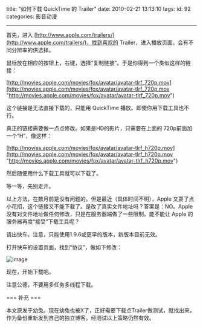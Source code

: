title: "如何下载 QuickTime 的 Trailer"
date: 2010-02-21 13:13:10
tags:
id: 92
categories: 影音动漫
 
---

首先，进入 [http://www.apple.com/trailers/](http://www.apple.com/trailers/)，找到喜欢的 Trailer，进入播放页面。会有不同分辨率的供选择。

鼠标放在相应的按钮上，右键，选择“复制链接”。于是你得到一个类似这样的链接：

<!--more-->

[http://movies.apple.com/movies/fox/avatar/avatar-tlrf_720p.mov](http://movies.apple.com/movies/fox/avatar/avatar-tlrf_720p.mov "http://movies.apple.com/movies/fox/avatar/avatar-tlrf_720p.mov")

这个链接是无法直接下载的，只能用 QuickTime 播放。即使你用下载工具也不行。

真正的链接需要做一点点修改。如果是HD的影片，只需要在上面的 720p前面加一个“H”，像这样：

[http://movies.apple.com/movies/fox/avatar/avatar-tlrf_h720p.mov](http://movies.apple.com/movies/fox/avatar/avatar-tlrf_h720p.mov "http://movies.apple.com/movies/fox/avatar/avatar-tlrf_h720p.mov")

然后随便用什么下载工具就可以下载了。

等一等，先别走开。

以上方法，在数月前是没有问题的。但是最近（具体时间不明），Apple 又耍了点小花招，这个链接又不能下载了。是改了真实文件地址吗？答案是：NO。Apple没有对文件地址做任何修改，只是在服务器端做了一些限制。能不能让 Apple 的服务器再度“接受”下载工具呢？

请出快车。注意，只能使用1.9.6或更早的版本，新版本目前无效。

打开快车的设置页面，找到“协议”，做如下修改：

![image](http://static.catxn.cn/images/quicktime_trailer.png-o) 

现在，开始下载吧。

注意公德，不要用多任务多线程下载。

=== 补充 ===

本文原发于幼兔。现在幼兔也被X了，正好需要下载点Trailer做测试，就找出来，作为备份重新发到自己的独立博客。经测试以上策略仍然有效。